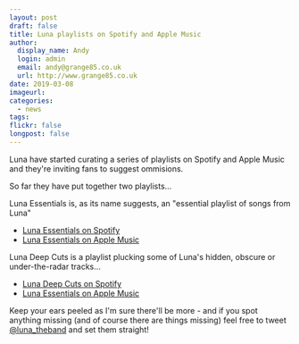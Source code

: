 ```yaml
---
layout: post
draft: false
title: Luna playlists on Spotify and Apple Music
author:
  display_name: Andy
  login: admin
  email: andy@grange85.co.uk
  url: http://www.grange85.co.uk
date: 2019-03-08
imageurl: 
categories:
  - news
tags:
flickr: false
longpost: false
---
```

<p class="lead">Luna have started curating a series of playlists on Spotify and Apple Music and they're inviting fans to suggest ommisions.</p>
<p>So far they have put together two playlists&hellip;</p>
<p>Luna Essentials is, as its name suggests, an "essential playlist of songs from Luna"</p>
<ul><li><a href="https://open.spotify.com/user/doublefeaturerecords/playlist/5Wjd6hlLC17jUc3F37tzqO?si=UZA9guV9TAm9GaiNJyCCQA">Luna Essentials on Spotify</a></li>
  <li><a href="https://itunes.apple.com/us/playlist/luna-essentials/pl.a815624e0640439e902da018aeab3341?at=11lEW&ct=9eq78w">Luna Essentials on Apple Music</a></li>
</ul>

<p>Luna Deep Cuts is a playlist plucking some of Luna's hidden, obscure or under-the-radar tracks&hellip;
<ul><li><a href="https://open.spotify.com/user/doublefeaturerecords/playlist/4ookgFfTTJiEWIGVk0RKel?si=Ombq88BcSJKLsL4egtYXPA">Luna Deep Cuts on Spotify</a></li>
  <li><a href="https://itunes.apple.com/us/playlist/luna-deep-cuts/pl.9d69197853c44846830dada56b580906?at=11lEW&ct=ztuezo">Luna Essentials on Apple Music</a></li>
</ul>

<p>Keep your ears peeled as I'm sure there'll be more - and if you spot anything missing (and of course there are things missing) feel free to tweet <a href="https://twitter.com/luna_theband">@luna_theband</a> and set them straight!</p>

